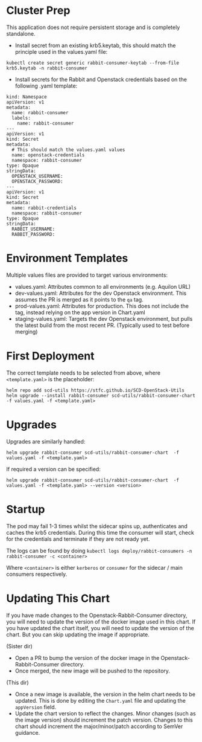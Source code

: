 Cluster Prep
============

This application does not require persistent storage and is completely standalone.

- Install secret from an existing krb5.keytab, this should match the principle used in the values.yaml file:

`kubectl create secret generic rabbit-consumer-keytab --from-file krb5.keytab -n rabbit-consumer`

- Install secrets for the Rabbit and Openstack credentials
  based on the following .yaml template:

```
kind: Namespace
apiVersion: v1
metadata:
  name: rabbit-consumer
  labels:
    name: rabbit-consumer
---
apiVersion: v1
kind: Secret
metadata:
  # This should match the values.yaml values
  name: openstack-credentials
  namespace: rabbit-consumer  
type: Opaque
stringData:
  OPENSTACK_USERNAME:
  OPENSTACK_PASSWORD:
---
apiVersion: v1
kind: Secret
metadata:
  name: rabbit-credentials
  namespace: rabbit-consumer
type: Opaque
stringData:
  RABBIT_USERNAME:
  RABBIT_PASSWORD:
```

Environment Templates
=====================

Multiple values files are provided to target various environments:

- values.yaml: Attributes common to all environments (e.g. Aquilon URL)
- dev-values.yaml: Attributes for the dev Openstack environment. This assumes the PR is merged as it points to the `qa` tag.
- prod-values.yaml: Attributes for production. This does not include the tag, instead relying on the app version in Chart.yaml
- staging-values.yaml: Targets the dev Openstack environment, but pulls the latest build from the most recent PR. (Typically used to test before merging)

First Deployment
=================

The correct template needs to be selected from above, where `<template.yaml>` is the placeholder:

```
helm repo add scd-utils https://stfc.github.io/SCD-OpenStack-Utils
helm upgrade --install rabbit-consumer scd-utils/rabbit-consumer-chart -f values.yaml -f <template.yaml>
```

Upgrades
========

Upgrades are similarly handled:
```
helm upgrade rabbit-consumer scd-utils/rabbit-consumer-chart  -f values.yaml -f <template.yaml>
```

If required a version can be specified:
```
helm upgrade rabbit-consumer scd-utils/rabbit-consumer-chart  -f values.yaml -f <template.yaml> --version <version>
```

Startup
=======

The pod may fail 1-3 times whilst the sidecar spins up, authenticates and caches the krb5 credentials. During this time the consumer will start, check for the credentials and terminate if they are not ready yet.

The logs can be found by doing
`kubectl logs deploy/rabbit-consumers -n rabbit-consumer -c <container>`

Where `<container>` is either `kerberos` or `consumer` for the sidecar / main consumers respectively. 

Updating This Chart
=========================
If you have made changes to the Openstack-Rabbit-Consumer directory, you will need to update the version of the docker image used in this chart.
If you have updated the chart itself, you will need to update the version of the chart. But you can skip updating the image if appropriate.

(Sister dir)
- Open a PR to bump the version of the docker image in the Openstack-Rabbit-Consumer directory.
- Once merged, the new image will be pushed to the repository.

(This dir)
- Once a new image is available, the version in the helm chart needs to be updated. This is done by editing the `Chart.yaml` file and updating the `appVersion` field.
- Update the chart version to reflect the changes. Minor changes (such as the image version) should increment the patch version. Changes to this chart should increment the major/minor/patch according to SemVer guidance.
